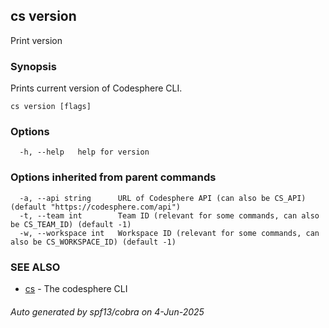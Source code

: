 ## cs version

Print version

### Synopsis

Prints current version of Codesphere CLI.

```
cs version [flags]
```

### Options

```
  -h, --help   help for version
```

### Options inherited from parent commands

```
  -a, --api string      URL of Codesphere API (can also be CS_API) (default "https://codesphere.com/api")
  -t, --team int        Team ID (relevant for some commands, can also be CS_TEAM_ID) (default -1)
  -w, --workspace int   Workspace ID (relevant for some commands, can also be CS_WORKSPACE_ID) (default -1)
```

### SEE ALSO

* [cs](cs.md)	 - The codesphere CLI

###### Auto generated by spf13/cobra on 4-Jun-2025
